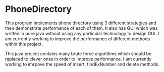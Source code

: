# PhoneDirectory
This program implements phone directory using 3 different strategies and then demonstrate performance of each of them. It also has GUI which was written in pure java without using any particular technology to design GUI. I am currently working to improve the performance of different methods within this project.

This java project contains many brute force algorithms which should be replaced to clever ones in order to improve performance.
I am currently working to imrpove the speed of insert, findExNumber and delete methods.
